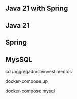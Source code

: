 ## Java 21 with Spring

## Java 21

## Spring

## MysSQL
cd /aggregadordeinvestimentos

docker-compose up

docker-compose mysql
